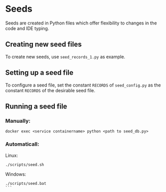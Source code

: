 # Seeds
Seeds are created in Python files which offer flexibility to changes in the code and IDE typing.

## Creating new seed files
To create new seeds, use `seed_records_1.py` as example.

## Setting up a seed file
To configure a seed file, set the constant `RECORDS` of `seed_config.py` as the constant `RECORDS` of the desirable seed file.

## Running a seed file

### Manually:
```
docker exec <service containername> python <path to seed_db.py>
```

### Automaticall:

Linux:
```
./scripts/seed.sh
```

Windows:
````
./scripts/seed.bat
```
